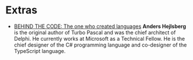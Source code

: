 # Extras

* [BEHIND THE CODE: The one who created languages](https://www.youtube.com/watch?v=tmOmFfcA9us) **Anders Hejlsberg** is the original author of Turbo Pascal and was the chief architect of Delphi. He currently works at Microsoft as a Technical Fellow. He is the chief designer of the C# programming language and co-designer of the TypeScript language. 